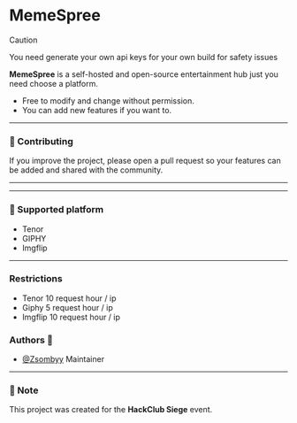 # MemeSpree  


> [!CAUTION]
> You need generate your own api keys for your own build for safety issues

**MemeSpree** is a self-hosted and open-source entertainment hub just you need choose a platform.  

- Free to modify and change without permission.  
- You can add new features if you want to.  

---

### 🤝 Contributing  
If you improve the project, please open a pull request so your features can be added and shared with the community.  

---

---
### 🧾 Supported platform
- Tenor
- GIPHY 
- Imgflip
---
### Restrictions
- Tenor 10 request hour / ip
- Giphy 5 request hour / ip
- Imgflip 10 request hour / ip
### Authors 🫶

- [@Zsombyy](https://www.github.com/Zsombyy) Maintainer

---

### 📌 Note  
This project was created for the **HackClub Siege** event.  

  
  

